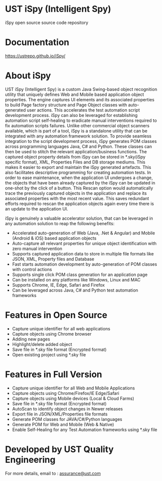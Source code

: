 # UST iSpy (Intelligent Spy)
iSpy open source source code repository 

# Documentation 
https://ustrepo.github.io/iSpy/

# About iSpy

UST iSpy (Intelligent Spy) is a custom Java Swing-based object recognition utility that uniquely defines Web and Mobile based application object properties. The engine captures UI elements and its associated properties to build Page factory structure and Page Object classes with auto-generated user actions. This accelerates the test automation script development process. iSpy can also be leveraged for establishing automation script self-healing to eradicate manual interventions required to fix automation scripts failures. Unlike other commercial object scanners available, which is part of a tool, iSpy is a standalone utility that can be integrated with any automation framework solution. To provide seamless integration to the script development process, iSpy generates POM classes across programming languages Java, C# and Python. These classes can then be used to stitch the relevant application/business functions. The captured object property details from iSpy can be stored in *.sky(iSpy specific format), XML, Properties Files and DB storage mediums. This makes it easier to export and maintain the iSpy generated artefacts. This also facilitates descriptive programming for creating automation tests. In order to ease maintenance, when the application UI undergoes a change, the objects that have been already captured by the iSpy can be updated in one-shot by the click of a button. This Rescan option would automatically trace the previously captured objects in the application and replace its associated properties with the most recent value. This saves redundant efforts required to rescan the application objects again every time there is an update to the application UI.
  
iSpy is genuinely a valuable accelerator solution, that can be leveraged in any automation solution to reap the following benefits:

- Accelerated auto-generation of Web (Java, .Net & Angular) and Mobile (Android & iOS) based application objects
- Auto-capture all relevant properties for unique object identification with zero manual intervention
- Supports captured application data to store in multiple file formats like JSON, XML, Property files and Database
- Fast starts automation development by auto-generation of POM classes with control actions
- Supports single click POM class generation for an application page
- Can be installed on any platforms like Windows, Linux and MAC
- Supports Chrome, IE, Edge, Safari and Firefox
- Can be leveraged across Java, C# and Python test automation frameworks

# Features in Open Source 
- Capture unique identifier for all web applications
- Capture objects using Chrome browser
- Adding new pages
- Highlight/delete added object
- Save file in *.sky file format (Encrypted format)
- Open existing project using *.sky file

# Features in Full Version
- Capture unique identifier for all Web and Mobile Applications
- Capture objects using Chrome/Firefox/IE Edge/Safari
- Capture objects using Mobile devices (Local & Cloud Farms)
- Save file in *.sky file format (Encrypted format)
- AutoScan to identify object changes in Newer releases 
- Export file in JSON/XML/Properties file formats 
- Generate POM classes for JAVA/C#/Python languages
- Generate POM for Web and Mobile (Web & Native) 
- Enable Self-Healing for any Test Automation frameworks using *.sky file

# Developed by UST Quality Engineering 
For more details, email to : assurance@ust.com

